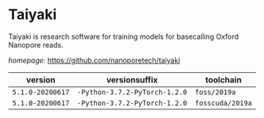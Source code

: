 # Taiyaki

Taiyaki is research software for training models for basecalling Oxford Nanopore reads.

*homepage*: <https://github.com/nanoporetech/taiyaki>

version | versionsuffix | toolchain
--------|---------------|----------
``5.1.0-20200617`` | ``-Python-3.7.2-PyTorch-1.2.0`` | ``foss/2019a``
``5.1.0-20200617`` | ``-Python-3.7.2-PyTorch-1.2.0`` | ``fosscuda/2019a``
